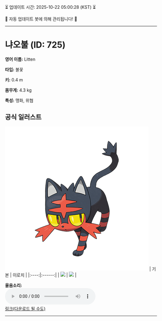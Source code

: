 
⏳ 업데이트 시간: 2025-10-22 05:00:28 (KST) ⏳

🤖 자동 업데이트 봇에 의해 관리됩니다! 🤖

---

# 냐오불 (ID: 725)
**영어 이름:** Litten

**타입:** 불꽃

**키:** 0.4 m

**몸무게:** 4.3 kg

**특성:** 맹화, 위협

## 공식 일러스트
![](https://raw.githubusercontent.com/PokeAPI/sprites/master/sprites/pokemon/other/official-artwork/725.png)
| 기본 | 이로치 |
|:----:|:------:|
| <img src="http://play.pokemonshowdown.com/sprites/ani/litten.gif" width="200"> | <img src="http://play.pokemonshowdown.com/sprites/ani-shiny/litten.gif" width="200"> |

**울음소리:**<br><audio controls src="https://raw.githubusercontent.com/PokeAPI/cries/main/cries/pokemon/latest/725.ogg"></audio><br> [링크(다운로드 될 수도)](https://raw.githubusercontent.com/PokeAPI/cries/main/cries/pokemon/latest/725.ogg)


---
